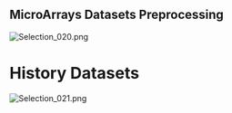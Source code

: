 ## MicroArrays Datasets Preprocessing
![Selection_020.png]({{site.baseurl}}/wiki/Selection_020.png)

# History Datasets
![Selection_021.png]({{site.baseurl}}/wiki/Selection_021.png)


